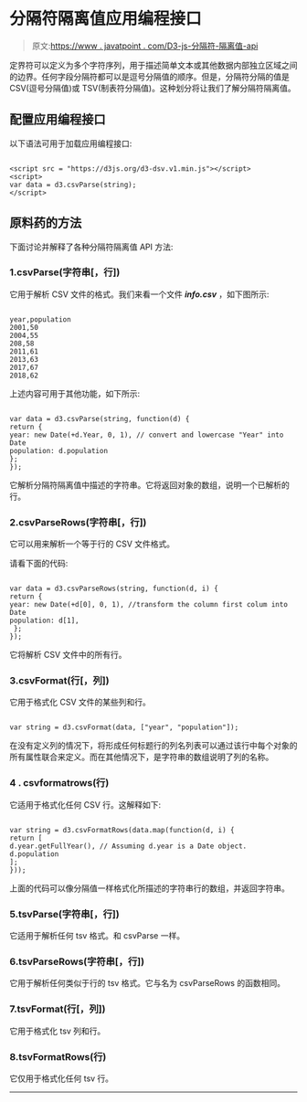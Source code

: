 # 分隔符隔离值应用编程接口

> 原文:[https://www . javatpoint . com/D3-js-分隔符-隔离值-api](https://www.javatpoint.com/d3-js-delimiter-isolated-values-api)

定界符可以定义为多个字符序列，用于描述简单文本或其他数据内部独立区域之间的边界。任何字段分隔符都可以是逗号分隔值的顺序。但是，分隔符分隔的值是 CSV(逗号分隔值)或 TSV(制表符分隔值)。这种划分将让我们了解分隔符隔离值。

## 配置应用编程接口

以下语法可用于加载应用编程接口:

```

<script src = "https://d3js.org/d3-dsv.v1.min.js"></script>
<script>
var data = d3.csvParse(string);
</script>

```

## 原料药的方法

下面讨论并解释了各种分隔符隔离值 API 方法:

### 1.csvParse(字符串[，行])

它用于解析 CSV 文件的格式。我们来看一个文件 ***info.csv*** ，如下图所示:

```

year,population
2001,50
2004,55
208,58
2011,61
2013,63
2017,67
2018,62

```

上述内容可用于其他功能，如下所示:

```

var data = d3.csvParse(string, function(d) {
return {
year: new Date(+d.Year, 0, 1), // convert and lowercase "Year" into Date
population: d.population
};
});

```

它解析分隔符隔离值中描述的字符串。它将返回对象的数组，说明一个已解析的行。

### 2.csvParseRows(字符串[，行])

它可以用来解析一个等于行的 CSV 文件格式。

请看下面的代码:

```

var data = d3.csvParseRows(string, function(d, i) {
return {
year: new Date(+d[0], 0, 1), //transform the column first colum into Date
population: d[1],
 };
});

```

它将解析 CSV 文件中的所有行。

### 3.csvFormat(行[，列])

它用于格式化 CSV 文件的某些列和行。

```

var string = d3.csvFormat(data, ["year", "population"]);

```

在没有定义列的情况下，将形成任何标题行的列名列表可以通过该行中每个对象的所有属性联合来定义。而在其他情况下，是字符串的数组说明了列的名称。

### 4 . csvformatrows(行)

它适用于格式化任何 CSV 行。这解释如下:

```

var string = d3.csvFormatRows(data.map(function(d, i) {
return [
d.year.getFullYear(), // Assuming d.year is a Date object.
d.population
];
}));

```

上面的代码可以像分隔值一样格式化所描述的字符串行的数组，并返回字符串。

### 5.tsvParse(字符串[，行])

它适用于解析任何 tsv 格式。和 csvParse 一样。

### 6.tsvParseRows(字符串[，行])

它用于解析任何类似于行的 tsv 格式。它与名为 csvParseRows 的函数相同。

### 7.tsvFormat(行[，列])

它用于格式化 tsv 列和行。

### 8.tsvFormatRows(行)

它仅用于格式化任何 tsv 行。

* * *